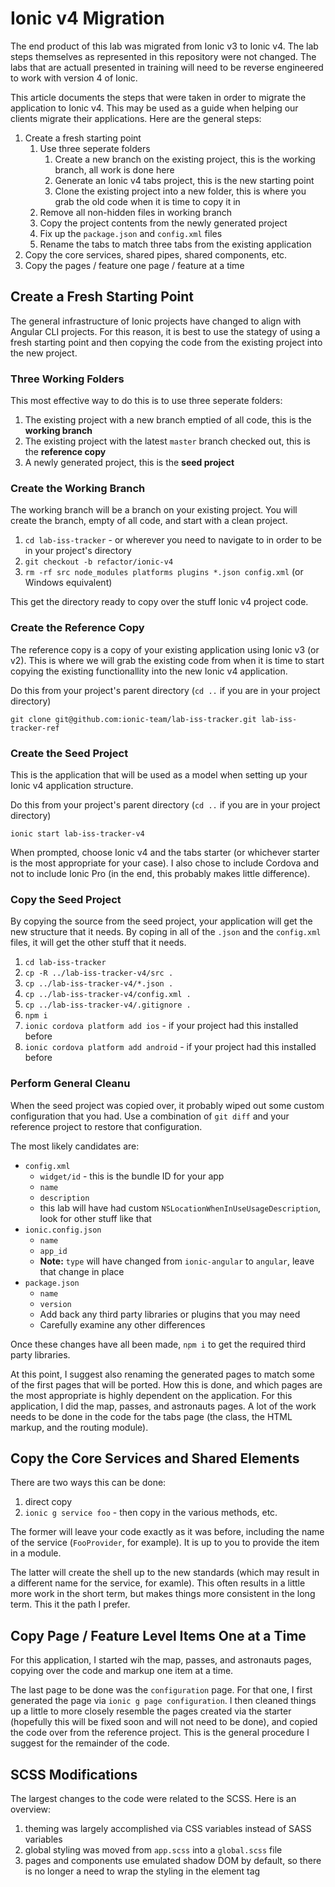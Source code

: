 # Ionic v4 Migration

The end product of this lab was migrated from Ionic v3 to Ionic v4. The lab steps themselves as represented in this repository were not changed. The labs that are actuall presented in training will need to be reverse engineered to work with version 4 of Ionic.

This article documents the steps that were taken in order to migrate the application to Ionic v4. This may be used as a guide when helping our clients migrate their applications. Here are the general steps:

1. Create a fresh starting point
   1. Use three seperate folders
      1. Create a new branch on the existing project, this is the working branch, all work is done here
      1. Generate an Ionic v4 tabs project, this is the new starting point
      1. Clone the existing project into a new folder, this is where you grab the old code when it is time to copy it in
   1. Remove all non-hidden files in working branch
   1. Copy the project contents from the newly generated project
   1. Fix up the `package.json` and `config.xml` files
   1. Rename the tabs to match three tabs from the existing application
1. Copy the core services, shared pipes, shared components, etc.
1. Copy the pages / feature one page / feature at a time

## Create a Fresh Starting Point

The general infrastructure of Ionic projects have changed to align with Angular CLI projects. For this reason, it is best to use the stategy of using a fresh starting point and then copying the code from the existing project into the new project.

### Three Working Folders

This most effective way to do this is to use three seperate folders:

1. The existing project with a new branch emptied of all code, this is the **working branch**
1. The existing project with the latest `master` branch checked out, this is the **reference copy**
1. A newly generated project, this is the **seed project**

### Create the Working Branch

The working branch will be a branch on your existing project. You will create the branch, empty of all code, and start with a clean project.

1. `cd lab-iss-tracker` - or wherever you need to navigate to in order to be in your project's directory
1. `git checkout -b refactor/ionic-v4`
1. `rm -rf src node_modules platforms plugins *.json config.xml` (or Windows equivalent)

This get the directory ready to copy over the stuff Ionic v4 project code.

### Create the Reference Copy

The reference copy is a copy of your existing application using Ionic v3 (or v2). This is where we will grab the existing code from when it is time to start copying the existing functionallity into the new Ionic v4 application.

Do this from your project's parent directory (`cd ..` if you are in your project directory)

`git clone git@github.com:ionic-team/lab-iss-tracker.git lab-iss-tracker-ref`

### Create the Seed Project

This is the application that will be used as a model when setting up your Ionic v4 application structure.

Do this from your project's parent directory (`cd ..` if you are in your project directory)

`ionic start lab-iss-tracker-v4`

When prompted, choose Ionic v4 and the tabs starter (or whichever starter is the most appropriate for your case). I also chose to include Cordova and not to include Ionic Pro (in the end, this probably makes little difference).

### Copy the Seed Project

By copying the source from the seed project, your application will get the new structure that it needs. By coping in all of the `.json` and the `config.xml` files, it will get the other stuff that it needs.

1. `cd lab-iss-tracker`
1. `cp -R ../lab-iss-tracker-v4/src .`
1. `cp ../lab-iss-tracker-v4/*.json .`
1. `cp ../lab-iss-tracker-v4/config.xml .`
1. `cp ../lab-iss-tracker-v4/.gitignore .`
1. `npm i`
1. `ionic cordova platform add ios` - if your project had this installed before
1. `ionic cordova platform add android` - if your project had this installed before

### Perform General Cleanu

When the seed project was copied over, it probably wiped out some custom configuration that you had. Use a combination of `git diff` and your reference project to restore that configuration.

The most likely candidates are:

* `config.xml`
   * `widget/id` - this is the bundle ID for your app
   * `name`
   * `description`
   * this lab will have had custom `NSLocationWhenInUseUsageDescription`, look for other stuff like that
* `ionic.config.json`
   * `name`
   * `app_id`
   * **Note:** `type` will have changed from `ionic-angular` to `angular`, leave that change in place
* `package.json`
   * `name`
   * `version`
   * Add back any third party libraries or plugins that you may need
   * Carefully examine any other differences

Once these changes have all been made, `npm i` to get the required third party libraries.

At this point, I suggest also renaming the generated pages to match some of the first pages that will be ported. How this is done, and which pages are the most appropriate is highly dependent on the application. For this application, I did the map, passes, and astronauts pages. A lot of the work needs to be done in the code for the tabs page (the class, the HTML markup, and the routing module).

## Copy the Core Services and Shared Elements

There are two ways this can be done:

1. direct copy
1. `ionic g service foo` - then copy in the various methods, etc. 

The former will leave your code exactly as it was before, including the name of the service (`FooProvider`, for example). It is up to you to provide the item in a module.

The latter will create the shell up to the new standards (which may result in a different name for the service, for examle). This often results in a little more work in the short term, but makes things more consistent in the long term. This it the path I prefer.

## Copy Page / Feature Level Items One at a Time

For this application, I started wih the map, passes, and astronauts pages, copying over the code and markup one item at a time.

The last page to be done was the `configuration` page. For that one, I first generated the page via `ionic g page configuration`. I then cleaned things up a little to more closely resemble the pages created via the starter (hopefully this will be fixed soon and will not need to be done), and copied the code over from the reference project. This is the general procedure I suggest for the remainder of the code.

## SCSS Modifications

The largest changes to the code were related to the SCSS. Here is an overview:

1. theming was largely accomplished via CSS variables instead of SASS variables
1. global styling was moved from `app.scss` into a `global.scss` file
1. pages and components use emulated shadow DOM by default, so there is no longer a need to wrap the styling in the element tag
